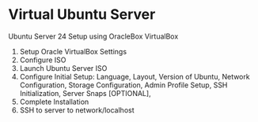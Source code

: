# Virtual Ubuntu Server
 Ubuntu Server 24 Setup using OracleBox VirtualBox
 
1.	Setup Oracle VirtualBox Settings
2.	Configure ISO
3.	Launch Ubuntu Server ISO
4.	Configure Initial Setup: Language, Layout, Version of Ubuntu, Network Configuration, Storage Configuration, Admin Profile Setup, SSH Initialization, Server Snaps [OPTIONAL], 
5.	Complete Installation
6.	SSH to server to network/localhost
